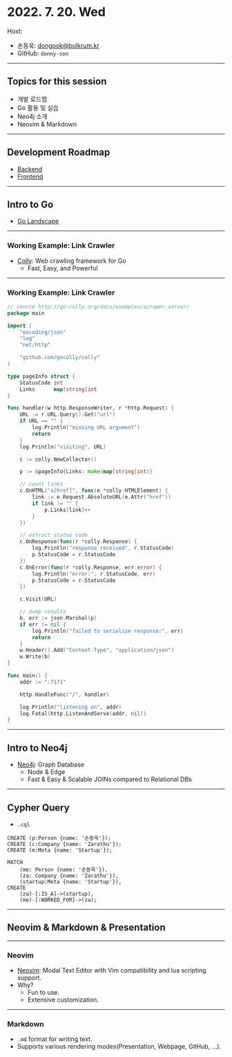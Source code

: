 # 2022. 7. 20. Wed

Host:
  - 손동욱: dongook@bulkrum.kr
  - GitHub: `donny-son`

---

## Topics for this session

- 개발 로드맵
- Go 활용 및 실습
- Neo4j 소개
- Neovim & Markdown

---

## Development Roadmap

- [Backend](https://roadmap.sh/backend)
- [Frontend](https://roadmap.sh/frontend)

---

## Intro to Go

- [Go Landscape](https://roadmap.sh/golang)

---

### Working Example: Link Crawler

- [Colly](http://go-colly.org): Web crawling framework for Go
  - Fast, Easy, and Powerful

---

### Working Example: Link Crawler

```go
// source http://go-colly.org/docs/examples/scraper_server/
package main

import (
	"encoding/json"
	"log"
	"net/http"

	"github.com/gocolly/colly"
)

type pageInfo struct {
	StatusCode int
	Links      map[string]int
}

func handler(w http.ResponseWriter, r *http.Request) {
	URL := r.URL.Query().Get("url")
	if URL == "" {
		log.Println("missing URL argument")
		return
	}
	log.Println("visiting", URL)

	c := colly.NewCollector()

	p := &pageInfo{Links: make(map[string]int)}

	// count links
	c.OnHTML("a[href]", func(e *colly.HTMLElement) {
		link := e.Request.AbsoluteURL(e.Attr("href"))
		if link != "" {
			p.Links[link]++
		}
	})

	// extract status code
	c.OnResponse(func(r *colly.Response) {
		log.Println("response received", r.StatusCode)
		p.StatusCode = r.StatusCode
	})
	c.OnError(func(r *colly.Response, err error) {
		log.Println("error:", r.StatusCode, err)
		p.StatusCode = r.StatusCode
	})

	c.Visit(URL)

	// dump results
	b, err := json.Marshal(p)
	if err != nil {
		log.Println("failed to serialize response:", err)
		return
	}
	w.Header().Add("Content-Type", "application/json")
	w.Write(b)
}

func main() {
	addr := ":7171"

	http.HandleFunc("/", handler)

	log.Println("listening on", addr)
	log.Fatal(http.ListenAndServe(addr, nil))
}
```

---

## Intro to Neo4j

- [Neo4j](https://neo4j.com): Graph Database
  - Node & Edge
  - Fast & Easy & Scalable JOINs compared to Relational DBs

---

## Cypher Query

- `.cql`

```cypher
CREATE (p:Person {name: '손동욱'});
CREATE (c:Company {name: 'Zarathu'});
CREATE (m:Meta {name: 'Startup'});

MATCH 
    (me: Person {name: '손동욱'}), 
    (za: Company {name: 'Zarathu'}),
    (startup:Meta {name: 'Startup'}),
CREATE 
    (za)-[:IS_A]->(startup),
    (me)-[:WORKED_FOR]->(za);
```

---

## Neovim & Markdown & Presentation

---

### Neovim

- [Neovim](https://neovim.io/): Modal Text Editor with Vim compatibility and lua scripting support.
- Why?
  - Fun to use.
  - Extensive customization.

--- 

### Markdown

- `.md` format for writing text.
- Supports various rendering modes(Presentation, Webpage, GitHub, ...).
